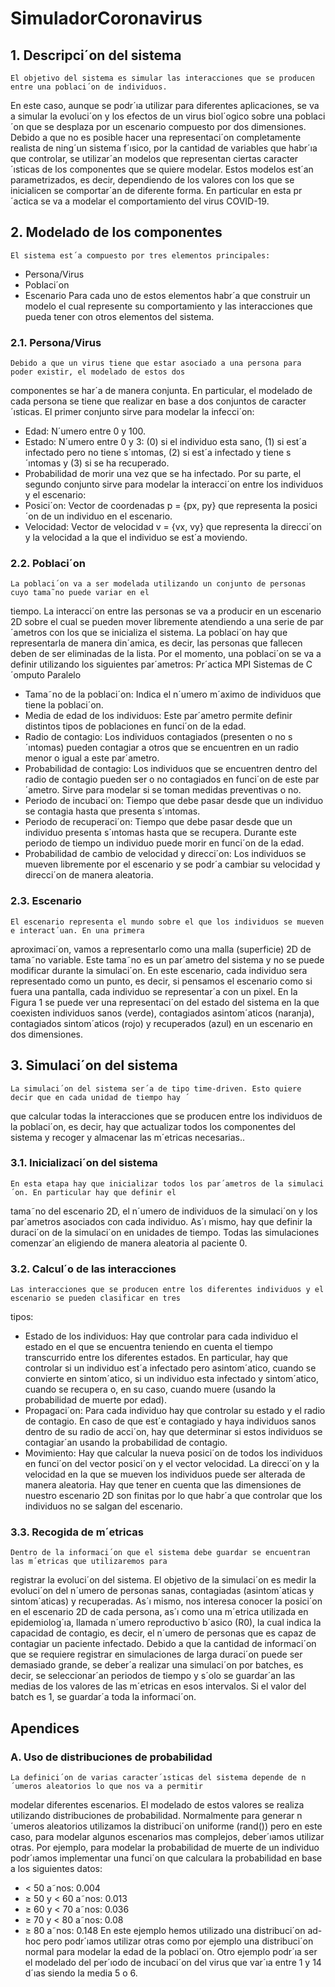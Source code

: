 # SimuladorCoronavirus

## 1. Descripci´on del sistema
	El objetivo del sistema es simular las interacciones que se producen entre una poblaci´on de individuos.
En este caso, aunque se podr´ıa utilizar para diferentes aplicaciones, se va a simular la evoluci´on y los efectos
de un virus biol´ogico sobre una poblaci´on que se desplaza por un escenario compuesto por dos dimensiones.
	Debido a que no es posible hacer una representaci´on completamente realista de ning´un sistema f´ısico, por
la cantidad de variables que habr´ıa que controlar, se utilizar´an modelos que representan ciertas caracter´ısticas
de los componentes que se quiere modelar. Estos modelos est´an parametrizados, es decir, dependiendo de los
valores con los que se inicialicen se comportar´an de diferente forma. En particular en esta pr´actica se va a
modelar el comportamiento del virus COVID-19.

## 2. Modelado de los componentes
	El sistema est´a compuesto por tres elementos principales:
 - Persona/Virus
 - Poblaci´on
 - Escenario
	Para cada uno de estos elementos habr´a que construir un modelo el cual represente su comportamiento y
las interacciones que pueda tener con otros elementos del sistema.
### 2.1. Persona/Virus
	Debido a que un virus tiene que estar asociado a una persona para poder existir, el modelado de estos dos
componentes se har´a de manera conjunta. En particular, el modelado de cada persona se tiene que realizar
en base a dos conjuntos de caracter´ısticas. El primer conjunto sirve para modelar la infecci´on:
 - Edad: N´umero entre 0 y 100.
 - Estado: N´umero entre 0 y 3: (0) si el individuo esta sano, (1) si est´a infectado pero no tiene s´ıntomas,
(2) si est´a infectado y tiene s´ıntomas y (3) si se ha recuperado.
 - Probabilidad de morir una vez que se ha infectado.
	Por su parte, el segundo conjunto sirve para modelar la interacci´on entre los individuos y el escenario:
 - Posici´on: Vector de coordenadas p = {px, py} que representa la posici´on de un individuo en el escenario.
 - Velocidad: Vector de velocidad v = {vx, vy} que representa la direcci´on y la velocidad a la que el
individuo se est´a moviendo.
### 2.2. Poblaci´on
	La poblaci´on va a ser modelada utilizando un conjunto de personas cuyo tama˜no puede variar en el
tiempo. La interacci´on entre las personas se va a producir en un escenario 2D sobre el cual se pueden mover
libremente atendiendo a una serie de par´ametros con los que se inicializa el sistema. La poblaci´on hay que
representarla de manera din´amica, es decir, las personas que fallecen deben de ser eliminadas de la lista.
	Por el momento, una poblaci´on se va a definir utilizando los siguientes par´ametros:
Pr´actica MPI Sistemas de C´omputo Paralelo
 - Tama˜no de la poblaci´on: Indica el n´umero m´aximo de individuos que tiene la poblaci´on.
 - Media de edad de los individuos: Este par´ametro permite definir distintos tipos de poblaciones en
funci´on de la edad.
 - Radio de contagio: Los individuos contagiados (presenten o no s´ıntomas) pueden contagiar a otros que
se encuentren en un radio menor o igual a este par´ametro.
 - Probabilidad de contagio: Los individuos que se encuentren dentro del radio de contagio pueden ser o
no contagiados en funci´on de este par´ametro. Sirve para modelar si se toman medidas preventivas o no.
 - Periodo de incubaci´on: Tiempo que debe pasar desde que un individuo se contagia hasta que presenta
s´ıntomas.
 - Periodo de recuperaci´on: Tiempo que debe pasar desde que un individuo presenta s´ıntomas hasta que
se recupera. Durante este periodo de tiempo un individuo puede morir en funci´on de la edad.
 - Probabilidad de cambio de velocidad y direcci´on: Los individuos se mueven libremente por el escenario
y se podr´a cambiar su velocidad y direcci´on de manera aleatoria.
### 2.3. Escenario
	El escenario representa el mundo sobre el que los individuos se mueven e interact´uan. En una primera
aproximaci´on, vamos a representarlo como una malla (superficie) 2D de tama˜no variable. Este tama˜no es un
par´ametro del sistema y no se puede modificar durante la simulaci´on. En este escenario, cada individuo sera
representado como un punto, es decir, si pensamos el escenario como si fuera una pantalla, cada individuo se
representar´a con un pixel.
	En la Figura 1 se puede ver una representaci´on del estado del sistema en la que coexisten individuos
sanos (verde), contagiados asintom´aticos (naranja), contagiados sintom´aticos (rojo) y recuperados (azul) en
un escenario en dos dimensiones.

## 3. Simulaci´on del sistema
	La simulaci´on del sistema ser´a de tipo time-driven. Esto quiere decir que en cada unidad de tiempo hay ´
que calcular todas la interacciones que se producen entre los individuos de la poblaci´on, es decir, hay que
actualizar todos los componentes del sistema y recoger y almacenar las m´etricas necesarias..
### 3.1. Inicializaci´on del sistema
	En esta etapa hay que inicializar todos los par´ametros de la simulaci´on. En particular hay que definir el
tama˜no del escenario 2D, el n´umero de individuos de la simulaci´on y los par´ametros asociados con cada individuo. As´ı mismo, hay que definir la duraci´on de la simulaci´on en unidades de tiempo. Todas las simulaciones
comenzar´an eligiendo de manera aleatoria al paciente 0.
### 3.2. Calcul´o de las interacciones
	Las interacciones que se producen entre los diferentes individuos y el escenario se pueden clasificar en tres
tipos:
 - Estado de los individuos: Hay que controlar para cada individuo el estado en el que se encuentra
teniendo en cuenta el tiempo transcurrido entre los diferentes estados. En particular, hay que controlar
si un individuo est´a infectado pero asintom´atico, cuando se convierte en sintom´atico, si un individuo
esta infectado y sintom´atico, cuando se recupera o, en su caso, cuando muere (usando la probabilidad
de muerte por edad).
 - Propagaci´on: Para cada individuo hay que controlar su estado y el radio de contagio. En caso de que
est´e contagiado y haya individuos sanos dentro de su radio de acci´on, hay que determinar si estos
individuos se contagiar´an usando la probabilidad de contagio.
 - Movimiento: Hay que calcular la nueva posici´on de todos los individuos en funci´on del vector posici´on
y el vector velocidad. La direcci´on y la velocidad en la que se mueven los individuos puede ser alterada
de manera aleatoria. Hay que tener en cuenta que las dimensiones de nuestro escenario 2D son finitas
por lo que habr´a que controlar que los individuos no se salgan del escenario.
### 3.3. Recogida de m´etricas
	Dentro de la informaci´on que el sistema debe guardar se encuentran las m´etricas que utilizaremos para
registrar la evoluci´on del sistema. El objetivo de la simulaci´on es medir la evoluci´on del n´umero de personas
sanas, contagiadas (asintom´aticas y sintom´aticas) y recuperadas. As´ı mismo, nos interesa conocer la posici´on
en el escenario 2D de cada persona, as´ı como una m´etrica utilizada en epidemiolog´ıa, llamada n´umero reproductivo b´asico (R0), la cual indica la capacidad de contagio, es decir, el n´umero de personas que es capaz de
contagiar un paciente infectado.
	Debido a que la cantidad de informaci´on que se requiere registrar en simulaciones de larga duraci´on puede
ser demasiado grande, se deber´a realizar una simulaci´on por batches, es decir, se seleccionar´an periodos de
tiempo y s´olo se guardar´an las medias de los valores de las m´etricas en esos intervalos. Si el valor del batch
es 1, se guardar´a toda la informaci´on.

## Apendices
### A. Uso de distribuciones de probabilidad
	La definici´on de varias caracter´ısticas del sistema depende de n´umeros aleatorios lo que nos va a permitir
modelar diferentes escenarios. El modelado de estos valores se realiza utilizando distribuciones de probabilidad. Normalmente para generar n´umeros aleatorios utilizamos la distribuci´on uniforme (rand()) pero en este
caso, para modelar algunos escenarios mas complejos, deber´ıamos utilizar otras. Por ejemplo, para modelar
la probabilidad de muerte de un individuo podr´ıamos implementar una funci´on que calculara la probabilidad
en base a los siguientes datos:
 - < 50 a˜nos: 0.004
 - ≥ 50 y < 60 a˜nos: 0.013
 - ≥ 60 y < 70 a˜nos: 0.036
 - ≥ 70 y < 80 a˜nos: 0.08
 - ≥ 80 a˜nos: 0.148
	En este ejemplo hemos utilizado una distribuci´on ad-hoc pero podr´ıamos utilizar otras como por ejemplo
una distribuci´on normal para modelar la edad de la poblaci´on. Otro ejemplo podr´ıa ser el modelado del
per´ıodo de incubaci´on del virus que var´ıa entre 1 y 14 d´ıas siendo la media 5 o 6.

